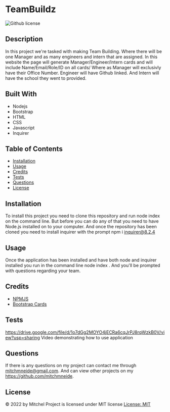 # TeamBuildz
  ![Github license](https://img.shields.io/badge/MIT-blue.svg)
  ## Description 
  In this project we're tasked with making Team Building. Where there will be one Manager and as many engineers and intern that are assigned. In this website the page will generate Manager/Engineer/Intern cards and will include Name/Email/Role/ID on all cards/ Where as Manager will exclusivly have their Office Number. Engineer will have Github linked. And Intern will have the school they went to provided.

  ## Built With
  * Nodejs
  * Bootstrap
  * HTML
  * CSS 
  * Javascript
  * Inquirer

  ## Table of Contents
  * [Installation](#installation)
  * [Usage](#usage)
  * [Credits](#credits)
  * [Tests](#tests)
  * [Questions](#questions)
  * [License](#license)

  ## Installation 
  To install this project you need to clone this repository and run node index on the command line. But before you can do any of that you need to have Node.js installed on to your computer. And once the repository has been cloned you need to install inquirer with the prompt npm i inquirer@8.2.4  
  ## Usage 
  Once the application has been installed and have both node and inquirer installed you run in the command line node index . And you'll be prompted with questions regarding your team.
 
  ## Credits 
  * [NPMJS](https://www.npmjs.com/package/inquirer)
  * [Bootstrap Cards](https://getbootstrap.com/docs/4.3/components/card/)

  ## Tests
  https://drive.google.com/file/d/1o7dGg2MOYO4jECRa6cqJrPJ8rqWzkB0V/view?usp=sharing Video demonstrating how to use application
  ## Questions
  If there is any questions on my project can contact me through mitchmneide@gmail.com. And can view other projects on my https://github.com/mitchmneide.
  ## License 
  &copy; 2022 by Mitchel
  Project is licensed under MIT license
  [License: MIT](https://opensource.org/licenses/MIT)